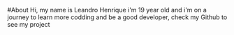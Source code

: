 #About
Hi, my name is Leandro Henrique i'm 19 year old and i'm on a journey to learn more codding and be a good developer, 
check my Github to see my project 
